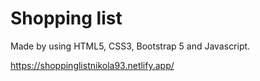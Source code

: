 # Shopping list 
Made by using HTML5, CSS3, Bootstrap 5 and Javascript.

https://shoppinglistnikola93.netlify.app/
